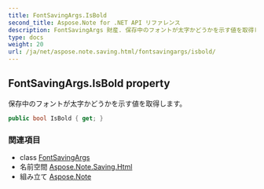```yaml
---
title: FontSavingArgs.IsBold
second_title: Aspose.Note for .NET API リファレンス
description: FontSavingArgs 財産. 保存中のフォントが太字かどうかを示す値を取得します
type: docs
weight: 20
url: /ja/net/aspose.note.saving.html/fontsavingargs/isbold/
---
```

## FontSavingArgs.IsBold property

保存中のフォントが太字かどうかを示す値を取得します。

```csharp
public bool IsBold { get; }
```

### 関連項目

* class [FontSavingArgs](../)
* 名前空間 [Aspose.Note.Saving.Html](../../fontsavingargs/)
* 組み立て [Aspose.Note](../../../)



